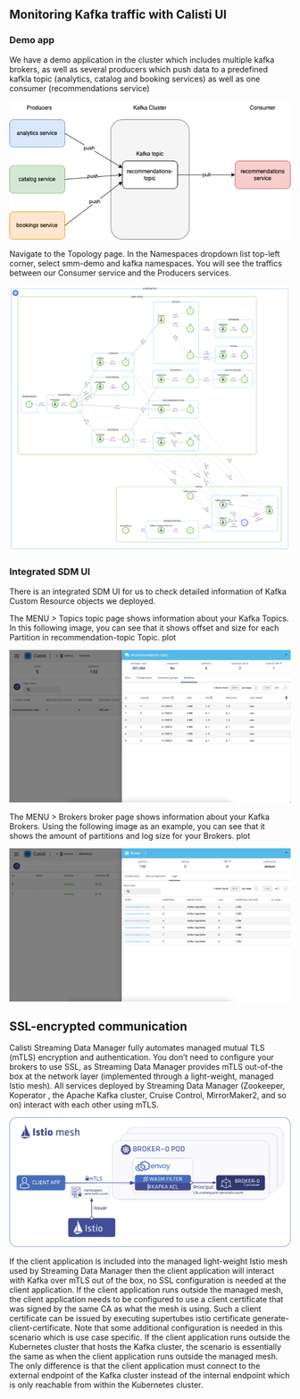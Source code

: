 ## Monitoring Kafka traffic with Calisti UI

### Demo app
We have a demo application in the cluster which includes multiple kafka brokers, as well as several producers which push data to a predefined kafkla topic  (analytics, catalog and booking services) as well as one consumer (recommendations service)


![kafka](images/kafka-1.png)

Navigate to the Topology page. In the Namespaces dropdown list top-left corner, select smm-demo and kafka namespaces. You will see the traffics between our Consumer service and the Producers services.

![kafka](images/kafka_cluster.png)


### Integrated SDM UI
There is an integrated SDM UI for us to check detailed information of Kafka Custom Resource objects we deployed.

The MENU > Topics topic page shows information about your Kafka Topics. In this following image, you can see that it shows offset and size for each Partition in recommendation-topic Topic. plot


![kafka](images/kafka-2.png)


The MENU > Brokers broker page shows information about your Kafka Brokers. Using the following image as an example, you can see that it shows the amount of partitions and log size for your Brokers. plot


![kafka](images/kafka-3.png)


## SSL-encrypted communication
Calisti Streaming Data Manager fully automates managed mutual TLS (mTLS) encryption and authentication. You don’t need to configure your brokers to use SSL, as Streaming Data Manager provides mTLS out-of-the box at the network layer (implemented through a light-weight, managed Istio mesh). All services deployed by Streaming Data Manager (Zookeeper, Koperator , the Apache Kafka cluster, Cruise Control, MirrorMaker2, and so on) interact with each other using mTLS.

![kafka ssl](images/kafka-ssl-2.png)

If the client application is included into the managed light-weight Istio mesh used by Streaming Data Manager then the client application will interact with Kafka over mTLS out of the box, no SSL configuration is needed at the client application.
If the client application runs outside the managed mesh, the client application needs to be configured to use a client certificate that was signed by the same CA as what the mesh is using. Such a client certificate can be issued by executing supertubes istio certificate generate-client-certificate. Note that some additional configuration is needed in this scenario which is use case specific.
If the client application runs outside the Kubernetes cluster that hosts the Kafka cluster, the scenario is essentially the same as when the client application runs outside the managed mesh. The only difference is that the client application must connect to the external endpoint of the Kafka cluster instead of the internal endpoint which is only reachable from within the Kubernetes cluster.
